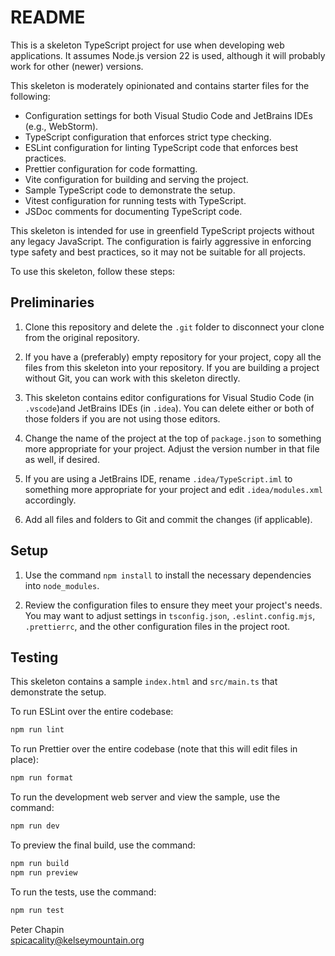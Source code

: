 # README

This is a skeleton TypeScript project for use when developing web applications. It assumes
Node.js version 22 is used, although it will probably work for other (newer) versions.

This skeleton is moderately opinionated and contains starter files for the following:

- Configuration settings for both Visual Studio Code and JetBrains IDEs (e.g., WebStorm).
- TypeScript configuration that enforces strict type checking.
- ESLint configuration for linting TypeScript code that enforces best practices.
- Prettier configuration for code formatting.
- Vite configuration for building and serving the project.
- Sample TypeScript code to demonstrate the setup.
- Vitest configuration for running tests with TypeScript.
- JSDoc comments for documenting TypeScript code.

This skeleton is intended for use in greenfield TypeScript projects without any legacy
JavaScript. The configuration is fairly aggressive in enforcing type safety and best practices,
so it may not be suitable for all projects.

To use this skeleton, follow these steps:

## Preliminaries

1. Clone this repository and delete the `.git` folder to disconnect your clone from the original
   repository.

2. If you have a (preferably) empty repository for your project, copy all the files from this
   skeleton into your repository. If you are building a project without Git, you can work with
   this skeleton directly.

3. This skeleton contains editor configurations for Visual Studio Code (in `.vscode`)and
   JetBrains IDEs (in `.idea`). You can delete either or both of those folders if you are not
   using those editors.

4. Change the name of the project at the top of `package.json` to something more appropriate for
   your project. Adjust the version number in that file as well, if desired.

5. If you are using a JetBrains IDE, rename `.idea/TypeScript.iml` to something more appropriate
   for your project and edit `.idea/modules.xml` accordingly.

6. Add all files and folders to Git and commit the changes (if applicable).

## Setup

1. Use the command `npm install` to install the necessary dependencies into `node_modules`.

2. Review the configuration files to ensure they meet your project's needs. You may want to
   adjust settings in `tsconfig.json`, `.eslint.config.mjs`, `.prettierrc`, and the other
   configuration files in the project root.

## Testing

This skeleton contains a sample `index.html` and `src/main.ts` that demonstrate the setup.

To run ESLint over the entire codebase:

```bash
npm run lint
```

To run Prettier over the entire codebase (note that this will edit files in place):

```bash
npm run format
```

To run the development web server and view the sample, use the command:

```bash
npm run dev
```

To preview the final build, use the command:

```bash
npm run build
npm run preview
```

To run the tests, use the command:

```bash
npm run test
```

Peter Chapin  
spicacality@kelseymountain.org
